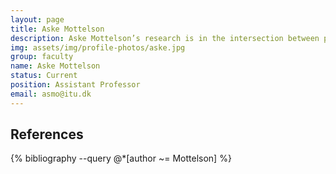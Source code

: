 ```yaml
---
layout: page
title: Aske Mottelson
description: Aske Mottelson’s research is in the intersection between psychology and data science. Aske conducts experiments and employs methods from statistical analysis and behavioral modeling to expand our understanding of humans through the use of technology. Aske is currently interested in (among other things) affective computing, sensing techniques, and virtual reality.
img: assets/img/profile-photos/aske.jpg
group: faculty
name: Aske Mottelson
status: Current
position: Assistant Professor
email: asmo@itu.dk
---
```


References
----------
<div class="publications">
  {% bibliography --query @*[author ~= Mottelson] %}
</div>
